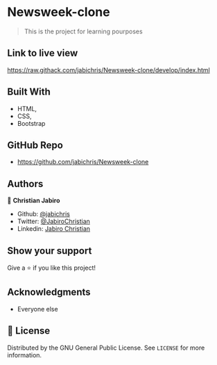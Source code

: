 # Newsweek-clone


> This is the  project for learning pourposes


## Link to live view
https://raw.githack.com/jabichris/Newsweek-clone/develop/index.html

## Built With

- HTML,
- CSS,
- Bootstrap

## GitHub Repo

- https://github.com/jabichris/Newsweek-clone


## Authors

👤 **Christian Jabiro**

- Github: [@jabichris](https://github.com/jabichris)
- Twitter: [@JabiroChristian](https://twitter.com/JabiroChristian)
- Linkedin: [Jabiro Christian](https://www.linkedin.com/in/jabiro-christian-b01054115/)


## Show your support

Give a ⭐️ if you like this project!

## Acknowledgments

- Everyone else

## 📝 License

Distributed by the GNU General Public License. See `LICENSE` for more information.
